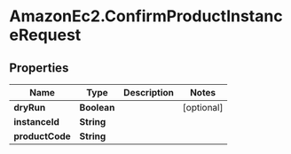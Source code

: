 # AmazonEc2.ConfirmProductInstanceRequest

## Properties

Name | Type | Description | Notes
------------ | ------------- | ------------- | -------------
**dryRun** | **Boolean** |  | [optional] 
**instanceId** | **String** |  | 
**productCode** | **String** |  | 


